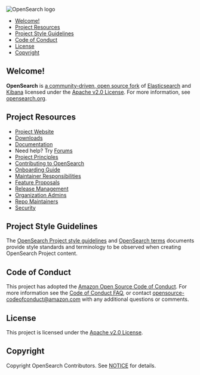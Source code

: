 ![OpenSearch logo](OpenSearch.svg)

- [Welcome!](#welcome)
- [Project Resources](#project-resources)
- [Project Style Guidelines](#project-style-guidelines)
- [Code of Conduct](#code-of-conduct)
- [License](#license)
- [Copyright](#copyright)

## Welcome!

**OpenSearch** is [a community-driven, open source fork](https://aws.amazon.com/blogs/opensource/introducing-opensearch/) of [Elasticsearch](https://en.wikipedia.org/wiki/Elasticsearch) and [Kibana](https://en.wikipedia.org/wiki/Kibana) licensed under the [Apache v2.0 License](LICENSE.txt). For more information, see [opensearch.org](https://opensearch.org/).

## Project Resources

* [Project Website](https://opensearch.org/)
* [Downloads](https://opensearch.org/downloads.html)
* [Documentation](https://opensearch.org/docs/latest/)
* Need help? Try [Forums](https://forum.opensearch.org/)
* [Project Principles](https://opensearch.org/about.html#principles-for-development)
* [Contributing to OpenSearch](CONTRIBUTING.md)
* [Onboarding Guide](ONBOARDING.md)
* [Maintainer Responsibilities](RESPONSIBILITIES.md)
* [Feature Proposals](FEATURES.md)
* [Release Management](RELEASING.md)
* [Organization Admins](ADMINS.md)
* [Repo Maintainers](MAINTAINERS.md)
* [Security](SECURITY.md)

## Project Style Guidelines

The [OpenSearch Project style guidelines](https://github.com/opensearch-project/documentation-website/blob/main/STYLE_GUIDE.md) and [OpenSearch terms](https://github.com/opensearch-project/documentation-website/blob/main/TERMS.md) documents provide style standards and terminology to be observed when creating OpenSearch Project content.

## Code of Conduct

This project has adopted the [Amazon Open Source Code of Conduct](CODE_OF_CONDUCT.md). For more information see the [Code of Conduct FAQ](https://aws.github.io/code-of-conduct-faq), or contact [opensource-codeofconduct@amazon.com](mailto:opensource-codeofconduct@amazon.com) with any additional questions or comments.

## License

This project is licensed under the [Apache v2.0 License](LICENSE.txt).

## Copyright

Copyright OpenSearch Contributors. See [NOTICE](NOTICE.txt) for details.
